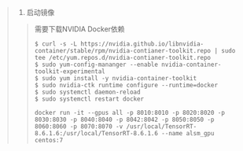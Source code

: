 > 1. 启动镜像
>> 需要下载NVIDIA Docker依赖
>> ```
>> $ curl -s -L https://nvidia.github.io/libnvidia-container/stable/rpm/nvidia-contianer-toolkit.repo | sudo tee /etc/yum.repos.d/nvidia-contianer-toolkit.repo
>> $ sudo yum-config-mananger --enable nvidia-container-toolkit-experimental
>> $ sudo yum install -y nvidia-container-toolkit
>> $ sudo nvidia-ctk runtime configure --runtime=docker
>> $ sudo systemctl daemon-reload
>> $ sudo systemctl restart docker
>> ```
>> ```
>> docker run -it --gpus all -p 8010:8010 -p 8020:8020 -p 8030:8030 -p 8040:8040 -p 8042:8042 -p 8050:8050 -p 8060:8060 -p 8070:8070 -v /usr/local/TensorRT-8.6.1.6:/usr/local/TensorRT-8.6.1.6 --name alsm_gpu centos:7
>> ```
